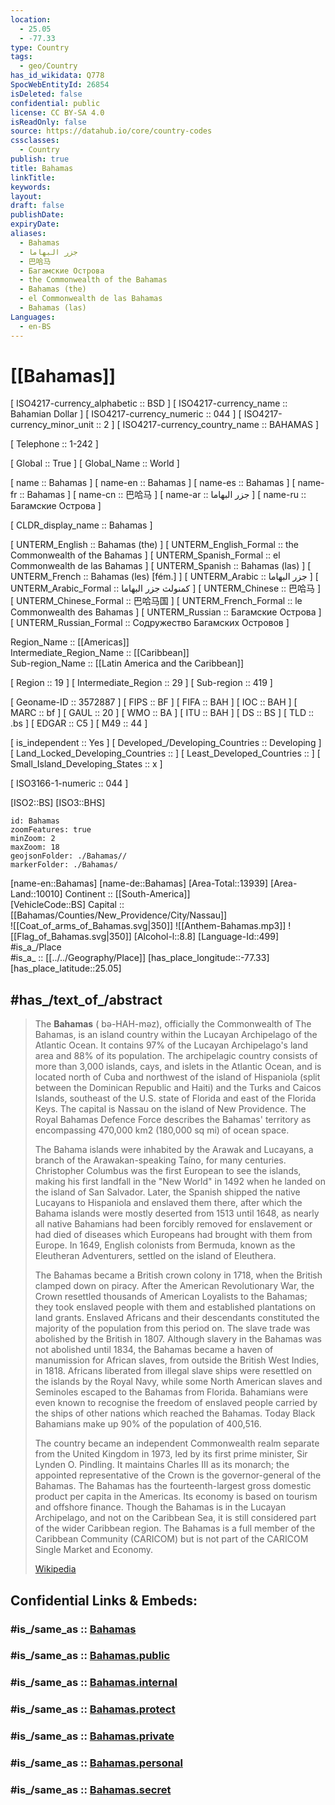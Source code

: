 ```yaml
---
location:
  - 25.05
  - -77.33
type: Country
tags:
  - geo/Country
has_id_wikidata: Q778
SpocWebEntityId: 26854
isDeleted: false
confidential: public
license: CC BY-SA 4.0
isReadOnly: false
source: https://datahub.io/core/country-codes
cssclasses:
  - Country
publish: true
title: Bahamas
linkTitle:
keywords:
layout:
draft: false
publishDate:
expiryDate:
aliases:
  - Bahamas
  - جزر البهاما
  - 巴哈马
  - Багамские Острова
  - the Commonwealth of the Bahamas
  - Bahamas (the)
  - el Commonwealth de las Bahamas
  - Bahamas (las)
Languages:
  - en-BS
---
```


# [[Bahamas]] 

[	ISO4217-currency_alphabetic	 :: BSD ] 
[	ISO4217-currency_name	 :: Bahamian Dollar ] 
[	ISO4217-currency_numeric	 :: 044 ] 
[	ISO4217-currency_minor_unit	 :: 2 ] 
[	ISO4217-currency_country_name	 :: BAHAMAS ] 

[	Telephone	 :: 1-242 ] 

[	Global	 :: True ] 
[	Global_Name	 :: World ] 

[	name	 :: Bahamas ] 
[	name-en	 :: Bahamas ] 
[	name-es	 :: Bahamas ] 
[	name-fr	 :: Bahamas ] 
[	name-cn	 :: 巴哈马 ] 
[	name-ar	 :: جزر البهاما ] 
[	name-ru	 :: Багамские Острова ] 

[	CLDR_display_name	 :: Bahamas ] 

[	UNTERM_English	 :: Bahamas (the) ] 
[	UNTERM_English_Formal	 :: the Commonwealth of the Bahamas ] 
[	UNTERM_Spanish_Formal	 :: el Commonwealth de las Bahamas ] 
[	UNTERM_Spanish	 :: Bahamas (las) ] 
[	UNTERM_French	 :: Bahamas (les) [fém.] ] 
[	UNTERM_Arabic	 :: جزر البهاما ] 
[	UNTERM_Arabic_Formal	 :: كمنولث جزر البهاما ] 
[	UNTERM_Chinese	 :: 巴哈马 ] 
[	UNTERM_Chinese_Formal	 :: 巴哈马国 ] 
[	UNTERM_French_Formal	 :: le Commonwealth des Bahamas ] 
[	UNTERM_Russian	 :: Багамские Острова ] 
[	UNTERM_Russian_Formal	 :: Содружество Багамских Островов ] 

Region_Name ::  [[Americas]]  
Intermediate_Region_Name ::  [[Caribbean]]  
Sub-region_Name ::  [[Latin America and the Caribbean]] 

[	Region	 :: 19 ] 
[	Intermediate_Region	 :: 29 ] 
[	Sub-region	 :: 419 ] 

[	Geoname-ID	 :: 3572887 ] 
[	FIPS	 :: BF ] 
[	FIFA	 :: BAH ] 
[	IOC	 :: BAH ] 
[	MARC	 :: bf ] 
[	GAUL	 :: 20 ] 
[	WMO	 :: BA ] 
[	ITU	 :: BAH ] 
[	DS	 :: BS ] 
[	TLD	 :: .bs ] 
[	EDGAR	 :: C5 ] 
[	M49	 :: 44 ] 

[	is_independent	 :: Yes ] 
[	Developed_/Developing_Countries	 :: Developing ] 
[	Land_Locked_Developing_Countries	 ::  ] 
[	Least_Developed_Countries	 ::  ] 
[	Small_Island_Developing_States	 :: x ] 

[	ISO3166-1-numeric	 :: 044 ] 



[ISO2::BS] 
[ISO3::BHS] 

```leaflet
id: Bahamas
zoomFeatures: true 
minZoom: 2 
maxZoom: 18
geojsonFolder: ./Bahamas//
markerFolder: ./Bahamas/
```

[name-en::Bahamas] 
[name-de::Bahamas] 
[Area-Total::13939] 
[Area-Land::10010] 
Continent :: [[South-America]]  
[VehicleCode::BS] 
Capital :: [[Bahamas/Counties/New_Providence/City/Nassau]]  
![[Coat_of_arms_of_Bahamas.svg|350]] 
![[Anthem-Bahamas.mp3]] 
![[Flag_of_Bahamas.svg|350]] 
[Alcohol-l::8.8] 
[Language-Id::499] 
#is_a_/Place  
#is_a_ :: [[../../Geography/Place]] 
[has_place_longitude::-77.33] 
[has_place_latitude::25.05] 


## #has_/text_of_/abstract 

> The **Bahamas** (  bə-HAH-məz), officially the Commonwealth of The Bahamas, is an island country within the Lucayan Archipelago of the Atlantic Ocean. It contains 97% of the Lucayan Archipelago's land area and 88% of its population. The archipelagic country consists of more than 3,000 islands, cays, and islets in the Atlantic Ocean, and is located north of Cuba and northwest of the island of Hispaniola (split between the Dominican Republic and Haiti) and the Turks and Caicos Islands, southeast of the U.S. state of Florida and east of the Florida Keys. The capital is Nassau on the island of New Providence. The Royal Bahamas Defence Force describes the Bahamas' territory as encompassing 470,000 km2 (180,000 sq mi) of ocean space.
>
> The Bahama islands were inhabited by the Arawak and Lucayans, a branch of the Arawakan-speaking Taíno, for many centuries. Christopher Columbus was the first European to see the islands, making his first landfall in the "New World" in 1492 when he landed on the island of San Salvador. Later, the Spanish shipped the native Lucayans to Hispaniola and enslaved them there, after which the Bahama islands were mostly deserted from 1513 until 1648, as nearly all native Bahamians had been forcibly removed for enslavement or had died of diseases which Europeans had brought with them from Europe. In 1649, English colonists from Bermuda, known as the Eleutheran Adventurers, settled on the island of Eleuthera.
>
> The Bahamas became a British crown colony in 1718, when the British clamped down on piracy. After the American Revolutionary War, the Crown resettled thousands of American Loyalists to the Bahamas; they took enslaved people with them and established plantations on land grants. Enslaved Africans and their descendants constituted the majority of the population from this period on. The slave trade was abolished by the British in 1807. Although slavery in the Bahamas was not abolished until 1834, the Bahamas became a haven of manumission for African slaves, from outside the British West Indies, in 1818. Africans liberated from illegal slave ships were resettled on the islands by the Royal Navy, while some North American slaves and Seminoles escaped to the Bahamas from Florida. Bahamians were even known to recognise the freedom of enslaved people carried by the ships of other nations which reached the Bahamas. Today Black Bahamians make up 90% of the population of 400,516.
>
> The country became an independent Commonwealth realm separate from the United Kingdom in 1973, led by its first prime minister, Sir Lynden O. Pindling. It maintains Charles III as its monarch; the appointed representative of the Crown is the governor-general of the Bahamas. The Bahamas has the fourteenth-largest gross domestic product per capita in the Americas. Its economy is based on tourism and offshore finance. Though the Bahamas is in the Lucayan Archipelago, and not on the Caribbean Sea, it is still considered part of the wider Caribbean region. The Bahamas is a full member of the Caribbean Community (CARICOM) but is not part of the CARICOM Single Market and Economy.
>
> [Wikipedia](https://en.wikipedia.org/wiki/The%20Bahamas)


## Confidential Links & Embeds: 

### #is_/same_as :: [Bahamas](/_Standards/Earth/Continent/America~Caribbean/Bahamas.md) 

### #is_/same_as :: [Bahamas.public](/_public/Earth/Continent/America~Caribbean/Bahamas.public.md) 

### #is_/same_as :: [Bahamas.internal](/_internal/Earth/Continent/America~Caribbean/Bahamas.internal.md) 

### #is_/same_as :: [Bahamas.protect](/_protect/Earth/Continent/America~Caribbean/Bahamas.protect.md) 

### #is_/same_as :: [Bahamas.private](/_private/Earth/Continent/America~Caribbean/Bahamas.private.md) 

### #is_/same_as :: [Bahamas.personal](/_personal/Earth/Continent/America~Caribbean/Bahamas.personal.md) 

### #is_/same_as :: [Bahamas.secret](/_secret/Earth/Continent/America~Caribbean/Bahamas.secret.md)

